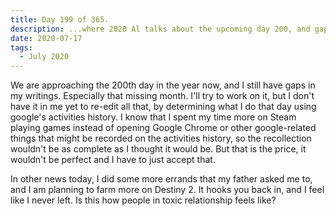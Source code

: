 ```yaml
---
title: Day 199 of 365.
description: ...where 2020 Al talks about the upcoming day 200, and gaps in his writing.
date: 2020-07-17
tags:
  - July 2020
---
```


We are approaching the 200th day in the year now, and I still have gaps in my writings. Especially that missing month. I'll try to work on it, but I don't have it in me yet to re-edit all that, by determining what I do that day using google's activities history. I know that I spent my time more on Steam playing games instead of opening Google Chrome or other google-related things that might be recorded on the activities history, so the recollection wouldn't be as complete as I thought it would be. But that is the price, it wouldn't be perfect and I have to just accept that.

In other news today, I did some more errands that my father asked me to, and I am planning to farm more on Destiny 2. It hooks you back in, and I feel like I never left. Is this how people in toxic relationship feels like?